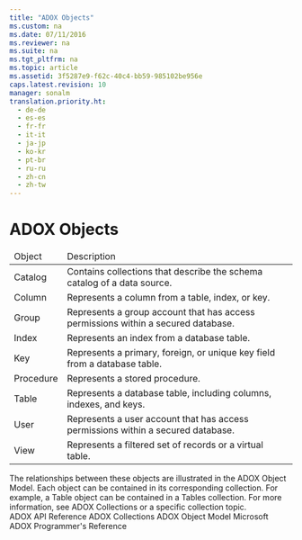 ```yaml
---
title: "ADOX Objects"
ms.custom: na
ms.date: 07/11/2016
ms.reviewer: na
ms.suite: na
ms.tgt_pltfrm: na
ms.topic: article
ms.assetid: 3f5287e9-f62c-40c4-bb59-985102be956e
caps.latest.revision: 10
manager: sonalm
translation.priority.ht: 
  - de-de
  - es-es
  - fr-fr
  - it-it
  - ja-jp
  - ko-kr
  - pt-br
  - ru-ru
  - zh-cn
  - zh-tw
---
```

# ADOX Objects
<?xml version="1.0" encoding="utf-8"?>
<developerReferenceWithoutSyntaxDocument xmlns="http://ddue.schemas.microsoft.com/authoring/2003/5" xmlns:xlink="http://www.w3.org/1999/xlink" xmlns:xsi="http://www.w3.org/2001/XMLSchema-instance" xsi:schemaLocation="http://ddue.schemas.microsoft.com/authoring/2003/5 http://dduestorage.blob.core.windows.net/ddueschema/developer.xsd">
  <introduction />
  <section>
    <title>ADOX Object Summary</title>
    <content>
      <table xmlns:caps="http://schemas.microsoft.com/build/caps/2013/11">
        <thead>
          <tr>
            <TD>
              <para>Object</para>
            </TD>
            <TD>
              <para>Description</para>
            </TD>
          </tr>
        </thead>
        <tbody>
          <tr>
            <TD>
              <para>
                <legacyLink xlink:href="bb651639-a488-4e38-b6de-0ed99fa4dd92">Catalog</legacyLink>             </para>
            </TD>
            <TD>
              <para>Contains collections that describe the schema catalog of a data source.</para>
            </TD>
          </tr>
          <tr>
            <TD>
              <para>
                <legacyLink xlink:href="6e772783-1bc8-4ea7-94b2-7d7a52ea5c47">Column</legacyLink>             </para>
            </TD>
            <TD>
              <para>Represents a column from a table, index, or key.</para>
            </TD>
          </tr>
          <tr>
            <TD>
              <para>
                <legacyLink xlink:href="55ef0ade-68ea-4da5-8aa5-4cd27d1f6d1e">Group</legacyLink>             </para>
            </TD>
            <TD>
              <para>Represents a group account that has access permissions within a secured database.</para>
            </TD>
          </tr>
          <tr>
            <TD>
              <para>
                <legacyLink xlink:href="6b9578c0-bc94-46b9-b801-c18e14b04b31">Index</legacyLink>             </para>
            </TD>
            <TD>
              <para>Represents an index from a database table.</para>
            </TD>
          </tr>
          <tr>
            <TD>
              <para>
                <legacyLink xlink:href="55f116fe-4d56-4892-bffe-0cdd6fc727c9">Key</legacyLink>             </para>
            </TD>
            <TD>
              <para>Represents a primary, foreign, or unique key field from a database table.</para>
            </TD>
          </tr>
          <tr>
            <TD>
              <para>
                <legacyLink xlink:href="927bcf3e-32f5-4a80-98d3-600779f0732e">Procedure</legacyLink>             </para>
            </TD>
            <TD>
              <para>Represents a stored procedure.</para>
            </TD>
          </tr>
          <tr>
            <TD>
              <para>
                <legacyLink xlink:href="a6d74000-0828-49ba-850a-63da865f8802">Table</legacyLink>             </para>
            </TD>
            <TD>
              <para>Represents a database table, including columns, indexes, and keys.</para>
            </TD>
          </tr>
          <tr>
            <TD>
              <para>
                <legacyLink xlink:href="f68e32ce-ef7c-407d-bdb5-d280947ae0e2">User</legacyLink>             </para>
            </TD>
            <TD>
              <para>Represents a user account that has access permissions within a secured database.</para>
            </TD>
          </tr>
          <tr>
            <TD>
              <para>
                <legacyLink xlink:href="653421ce-7b94-43d0-9bc6-4900f8f2af45">View</legacyLink>             </para>
            </TD>
            <TD>
              <para>Represents a filtered set of records or a virtual table.</para>
            </TD>
          </tr>
        </tbody>
      </table>
      <para>The relationships between these objects are illustrated in the <legacyLink xlink:href="31c0781c-96c8-4460-90ea-134066154fc7">ADOX Object Model</legacyLink>.</para>
      <para>Each object can be contained in its corresponding collection. For example, a <legacyBold>Table</legacyBold> object can be contained in a <legacyLink xlink:href="38d750e7-f3fb-426e-b4b4-55eea4f1a654">Tables</legacyLink> collection. For more information, see <legacyLink xlink:href="c0c90ba9-0471-4381-96f1-376de22fa2ee">ADOX Collections</legacyLink> or a specific collection topic.</para>
    </content>
  </section>
  <relatedTopics>
<link xlink:href="ef700465-2e97-46e8-8213-2d662501e540">ADOX API Reference</link>
<link xlink:href="c0c90ba9-0471-4381-96f1-376de22fa2ee">ADOX Collections</link>
<link xlink:href="31c0781c-96c8-4460-90ea-134066154fc7">ADOX Object Model</link>
<link xlink:href="c6579b5b-a93e-48c5-8847-743fc4590cd2">Microsoft ADOX Programmer's Reference</link>
</relatedTopics>
</developerReferenceWithoutSyntaxDocument>
